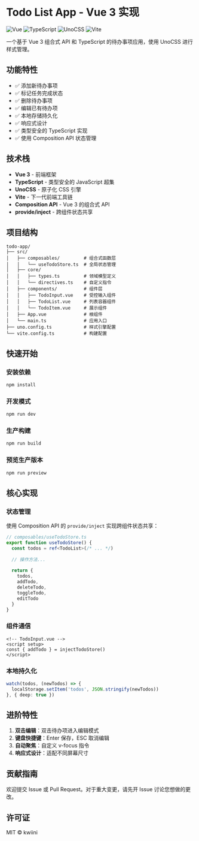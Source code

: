 # Todo List App - Vue 3 实现

![Vue](https://img.shields.io/badge/Vue-3.x-brightgreen)
![TypeScript](https://img.shields.io/badge/TypeScript-4.x-blue)
![UnoCSS](https://img.shields.io/badge/UnoCSS-0.50+-green)
![Vite](https://img.shields.io/badge/Vite-4.x-yellow)

一个基于 Vue 3 组合式 API 和 TypeScript 的待办事项应用，使用 UnoCSS 进行样式管理。

## 功能特性

- ✅ 添加新待办事项
- ✅ 标记任务完成状态
- ✅ 删除待办事项
- ✅ 编辑已有待办项
- ✅ 本地存储持久化
- ✅ 响应式设计
- ✅ 类型安全的 TypeScript 实现
- ✅ 使用 Composition API 状态管理

## 技术栈

- **Vue 3** - 前端框架
- **TypeScript** - 类型安全的 JavaScript 超集
- **UnoCSS** - 原子化 CSS 引擎
- **Vite** - 下一代前端工具链
- **Composition API** - Vue 3 的组合式 API
- **provide/inject** - 跨组件状态共享

## 项目结构

```
todo-app/
├── src/
│   ├── composables/         # 组合式函数层
│   │   └── useTodoStore.ts  # 全局状态管理
│   ├── core/
│   │   ├── types.ts         # 领域模型定义
│   │   └── directives.ts    # 自定义指令
│   ├── components/          # 组件层
│   │   ├── TodoInput.vue    # 受控输入组件
│   │   ├── TodoList.vue     # 列表容器组件
│   │   └── TodoItem.vue     # 展示组件
│   ├── App.vue              # 根组件
│   └── main.ts              # 应用入口
├── uno.config.ts            # 样式引擎配置
└── vite.config.ts           # 构建配置
```

## 快速开始

### 安装依赖

```bash
npm install
```

### 开发模式

```bash
npm run dev
```

### 生产构建

```bash
npm run build
```

### 预览生产版本

```bash
npm run preview
```

## 核心实现

### 状态管理

使用 Composition API 的 `provide/inject` 实现跨组件状态共享：

```typescript
// composables/useTodoStore.ts
export function useTodoStore() {
  const todos = ref<TodoList>(/* ... */)
  
  // 操作方法...
  
  return {
    todos,
    addTodo,
    deleteTodo,
    toggleTodo,
    editTodo
  }
}
```

### 组件通信

```vue
<!-- TodoInput.vue -->
<script setup>
const { addTodo } = injectTodoStore()
</script>
```

### 本地持久化

```typescript
watch(todos, (newTodos) => {
  localStorage.setItem('todos', JSON.stringify(newTodos))
}, { deep: true })
```

## 进阶特性

1. **双击编辑**：双击待办项进入编辑模式
2. **键盘快捷键**：Enter 保存，ESC 取消编辑
3. **自动聚焦**：自定义 v-focus 指令
4. **响应式设计**：适配不同屏幕尺寸

## 贡献指南

欢迎提交 Issue 或 Pull Request。对于重大变更，请先开 Issue 讨论您想做的更改。

## 许可证

MIT © kwiini
